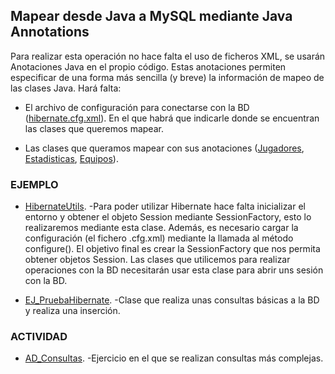 ## Mapear desde Java a MySQL mediante Java Annotations


Para realizar esta operación no hace falta el uso de ficheros XML, se usarán Anotaciones Java en el propio código. Estas anotaciones permiten especificar de una forma más sencilla (y breve) la información de mapeo de las clases Java. Hará falta:


- El archivo de configuración para conectarse con la BD ([hibernate.cfg.xml](hibernate.cfg.xml)). En el que habrá que indicarle donde se encuentran las clases que queremos mapear. <mapping class="P03_Mapeo_mediante_Annotations.Jugadores"/>


- Las clases que queramos mapear con sus anotaciones ([Jugadores](Jugadores.java), [Estadisticas](Estadisticas.java), [Equipos](Equipos.java)). 


### EJEMPLO


- [HibernateUtils](HibernateUtils.java). -Para poder utilizar Hibernate hace falta inicializar el entorno y obtener el objeto Session mediante SessionFactory, esto lo realizaremos mediante esta clase. Además, es necesario cargar la configuración (el fichero .cfg.xml) mediante la llamada al método configure(). El objetivo final es crear la SessionFactory que nos permita obtener objetos Session. Las clases que utilicemos para realizar operaciones con la BD necesitarán usar esta clase para abrir uns sesión con la BD.


- [EJ_PruebaHibernate](EJ_PruebaHibernate.java). -Clase que realiza unas consultas básicas a la BD y realiza una inserción.


### ACTIVIDAD

- [AD_Consultas](AD_Consultas.java). -Ejercicio en el que se realizan consultas más complejas.